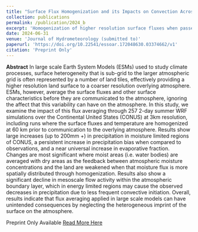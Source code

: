 ```yaml
---
title: "Surface Flux Homogenization and its Impacts on Convection Across CONUS"
collection: publications
permalink: /publication/2024_b
excerpt: 'Homogenization of higher resolution surface fluxes when passed to the atmosphere, as common in many ESMs, is shown to cause large changes in precipitation in water limited regions of the United States in addition to yielding significant changes to mesoscale atmospheric flows'
date: 2024-06-31
venue: 'Journal of Hydrometeorology (submitted to)'
paperurl: 'https://doi.org/10.22541/essoar.172048630.03374662/v1'
citation: 'Preprint Only'
---
```

**Abstract**
In large scale Earth System Models (ESMs) used to study climate processes, surface heterogeneity that is sub-grid to the larger atmospheric grid is often represented by a number of land tiles, effectively providing a higher resolution land surface to a coarser resolution overlying atmosphere. ESMs, however, average the surface fluxes and other surface characteristics before they are communicated to the atmosphere, ignoring the affect that this variability can have on the atmosphere. In this study, we examine the impact of this flux averaging through 257 2-day summer WRF simulations over the Continental United States (CONUS) at 3km resolution, including runs where the surface fluxes and temperature are homogenized at 60 km prior to communication to the overlying atmosphere. Results show large increases (up to 200mm +) in precipitation in moisture limited regions of CONUS, a persistent increase in precipitation bias when compared to observations, and a near universal increase in evaporative fraction. Changes are most significant where moist areas (i.e. water bodies) are averaged with dry areas as the feedback between atmospheric moisture concentrations and the land are weakened when that moisture flux is more spatially distributed through homogenization. Results also show a significant decline in mesoscale flow activity within the atmospheric boundary layer, which in energy limited regions may cause the observed decreases in precipitation due to less frequent convective initiation. Overall, results indicate that flux averaging applied in large scale models can have unintended consequences by neglecting the heterogeneous imprint of the surface on the atmosphere.

Preprint Only Available [Read More Here](https://doi.org/10.22541/essoar.172048630.03374662/v1)
